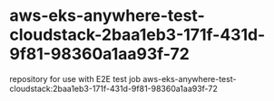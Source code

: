 # aws-eks-anywhere-test-cloudstack-2baa1eb3-171f-431d-9f81-98360a1aa93f-72
repository for use with E2E test job aws-eks-anywhere-test-cloudstack:2baa1eb3-171f-431d-9f81-98360a1aa93f-72

